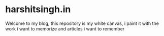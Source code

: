 # harshitsingh.in

Welcome to my blog, this repository is my white canvas, i paint it with the work i want to memorize and articles i want to remember
